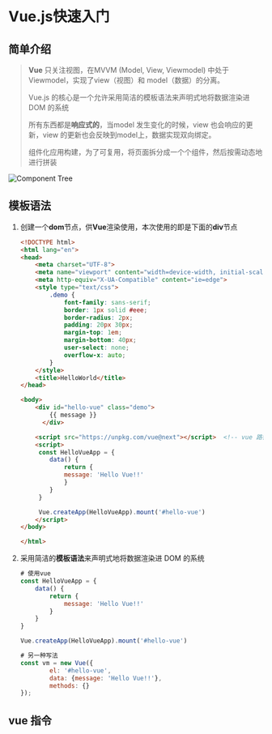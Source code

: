 # Vue.js快速入门

## 简单介绍

> **Vue** 只关注视图，在MVVM (Model, View, Viewmodel) 中处于Viewmodel，实现了view（视图）和 model（数据）的分离。
>
> Vue.js 的核心是一个允许采用简洁的模板语法来声明式地将数据渲染进 DOM 的系统
>
> 所有东西都是**响应式的**，当model 发生变化的时候，view 也会响应的更新，view 的更新也会反映到model上，数据实现双向绑定。
>
> 组件化应用构建，为了可复用，将页面拆分成一个个组件，然后按需动态地进行拼装

![Component Tree](https://cn.vuejs.org/images/components.png)

## 模板语法

1. 创建一个**dom**节点，供**Vue**渲染使用，本次使用的即是下面的**div**节点

   ```html
   <!DOCTYPE html>
   <html lang="en">
   <head>
       <meta charset="UTF-8">
       <meta name="viewport" content="width=device-width, initial-scale=1.0">
       <meta http-equiv="X-UA-Compatible" content="ie=edge">
       <style type="text/css">
           .demo {
               font-family: sans-serif;
               border: 1px solid #eee;
               border-radius: 2px;
               padding: 20px 30px;
               margin-top: 1em;
               margin-bottom: 40px;
               user-select: none;
               overflow-x: auto;
           }
       </style>
       <title>HelloWorld</title>
   </head>
   
   <body>
       <div id="hello-vue" class="demo">
           {{ message }}
         </div>
   
       <script src="https://unpkg.com/vue@next"></script>  <!-- vue 路径-->
       <script>
        const HelloVueApp = {
           data() {
               return {
               message: 'Hello Vue!!'
               }
           }
        }
   
        Vue.createApp(HelloVueApp).mount('#hello-vue')
       </script>
   </body>
   
   </html>
   ```

2. 采用简洁的**模板语法**来声明式地将数据渲染进 DOM 的系统

   ```javascript
   # 使用vue
   const HelloVueApp = {
       data() {
           return {
               message: 'Hello Vue!!'
           }
       }
   }
   
   Vue.createApp(HelloVueApp).mount('#hello-vue')
   
   # 另一种写法
   const vm = new Vue({
           el: '#hello-vue',
           data: {message: 'Hello Vue!!'},
           methods: {}
   });
   ```

## vue 指令

